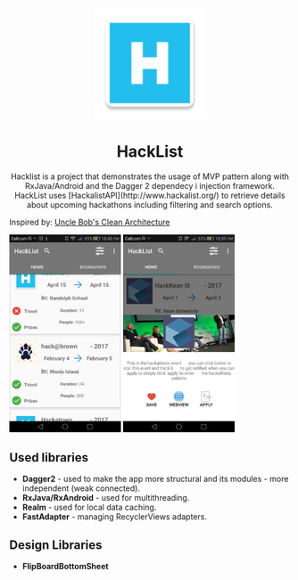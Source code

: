 <div align="center">
  <a href="https://github.com/EladKeyshawn/HackList">
    <img width="200" heigth="200" src="https://github.com/EladKeyshawn/HackList/blob/master/app/src/main/res/mipmap-xxxhdpi/ic_launcher.png">
  </a>
  <br>
  <h1>HackList</h1>
  <p>
   Hacklist is a project that demonstrates the usage of MVP pattern along with RxJava/Android and the Dagger 2 dependecy i        injection framework.
   HackList uses [HackalistAPI](http://www.hackalist.org/) to retrieve details about upcoming hackathons including filtering      and search options. 
  <p>
</div>

Inspired by:
[Uncle Bob's Clean Architecture](https://8thlight.com/blog/uncle-bob/2012/08/13/the-clean-architecture.html) 


<img width="200" heigth="800" src="https://github.com/EladKeyshawn/HackList/blob/master/screenshots/screenshot_2.png">
<img width="200" heigth="800" src="https://github.com/EladKeyshawn/HackList/blob/master/screenshots/screenshot_1.png">







## Used libraries
* __Dagger2__ - used to make the app more structural and its modules - more independent (weak connected). 
* __RxJava/RxAndroid__ - used for multithreading.
* __Realm__ - used for local data caching.
* __FastAdapter__ - managing RecyclerViews adapters.
## Design Libraries
* __FlipBoardBottomSheet__

